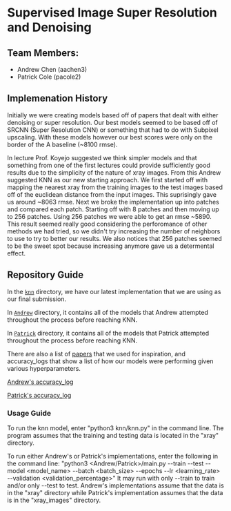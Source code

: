 # Supervised Image Super Resolution and Denoising

## Team Members:
- Andrew Chen (aachen3)
- Patrick Cole (pacole2)

## Implemenation History
Initially we were creating models based off of papers that dealt with either denoising or super resolution. Our best models seemed to be based off of SRCNN (Super Resolution CNN) or something that had to do with Subpixel upscaling. With these models however our best scores were only on the border of the A baseline (~8100 rmse).

In lecture Prof. Koyejo suggested we think simpler models and that something from one of the first lectures could provide sufficiently good results due to the simplicity of the nature of xray images. From this Andrew suggested KNN as our new starting approach. We first started off with mapping the nearest xray from the training images to the test images based off of the euclidean distance from the input images. This suprisingly gave us around ~8063 rmse. Next we broke the implementation up into patches and compared each patch. Starting off with 8 patches and then moving up to 256 patches. Using 256 patches we were able to get an rmse ~5890. This result seemed really good considering the perforomance of other methods we had tried, so we didn't try increasing the number of neighbors to use to try to better our results. We also notices that 256 patches seemed to be the sweet spot because increasing anymore gave us a determental effect.

## Repository Guide
In the [`knn`](knn/) directory, we have our latest implementation that we are using as our final submission.

In [`Andrew`](Andrew/) directory, it contains all of the models that Andrew attempted throughout the process before reaching KNN.

In [`Patrick`](Patrick/) directory, it contains all of the models that Patrick attempted throughout the process before reaching KNN.

There are also a list of [papers](papers.md) that we used for inspiration, and accuracy_logs that show a list of how our models were performing given various hyperparameters.

[Andrew's accuracy_log](Andrew/accuracy_log.csv)

[Patrick's accuracy_log](Patrick/accuracy_log.csv)

### Usage Guide
To run the knn model, enter "python3 knn/knn.py" in the command line. The program assumes that the training and testing data is located in the "xray" directory.

To run either Andrew's or Patrick's implementations, enter the following in the command line:
"python3 <Andrew/Patrick>/main.py --train --test --model <model_name> --batch <batch_size> --epochs <epochs> --lr <learning_rate> --validation <validation_percentage>"
It may run with only --train to train and/or only --test to test. Andrew's implementations assume that the data is in the "xray" directory while Patrick's implementation assumes that the data is in the "xray_images" directory.
